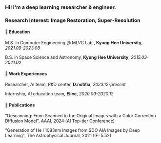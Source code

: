 ### Hi! I'm a deep learning researcher & engineer.
### Research Interest: Image Restoration, Super‑Resolution

#### :book: Education

M.S. in Computer Engineering @ MLVC Lab., **Kyung Hee University**, _2021.09-2023.08_

B.S. in Space Science and Astronomy, **Kyung Hee University**, _2015.03-2021.02_

#### :briefcase: Work Experiences

Researcher, AI team, R&D center, **D.notitia**, _2023.12-present_

Internship, AI education team, **Elice**, _2020.09-2020.12_

#### :newspaper: Publications

"Descanning: From Scanned to the Original Images with a Color Correction Diffusion Model", AAAI, 2024 (AI Top-tier Conference)

"Generation of He I 1083nm Images from SDO AIA Images by Deep Learning", The Astrophysical Journal, 2021 (IF=5.52)

<!--
- 🔭 I’m currently working on ...
- 🌱 I’m currently learning ...
- 👯 I’m looking to collaborate on ...
- 🤔 I’m looking for help with ...
- 💬 Ask me about ...
- 📫 How to reach me: ...
- 😄 Pronouns: ...
- ⚡ Fun fact: ...
-->

